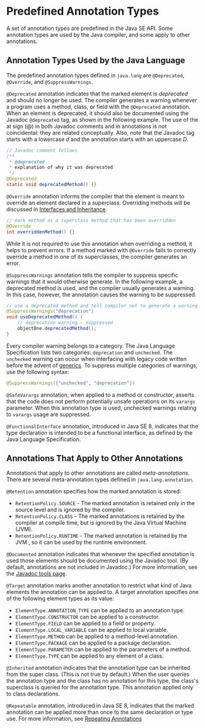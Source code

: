 # Predefined Annotation Types

A set of annotation types are predefined in the Java SE API. Some
annotation types are used by the Java compiler, and some apply to
other annotations.

## Annotation Types Used by the Java Language

The predefined annotation types defined in `java.lang` are
`@Deprecated`, `@Override`, and `@SuppressWarnings`.

`@Deprecated` annotation indicates that the marked element is
_deprecated_ and should no longer be used. The compiler generates
a warning whenever a program uses a method, class, or field with
the `@Deprecated` annotation. When an element is deprecated, it
should also be documented using the Javadoc `@deprecated` tag, as
shown in the following example. The use of the at sign (@) in both
Javadoc comments and in annotations is not coincidental: they are
related conceptually. Also, note that the Javadoc tag starts with
a lowercase _d_ and the annotation starts with an uppercase _D_.

```java
// Javadoc comment follows
/**
 * @deprecated
 * explanation of why it was deprecated
 */
@Deprecated
static void deprecatedMethod() {}
```

`@Override` annotation informs the compiler that the element is meant
to override an element declared in a superclass. Overriding methods
will be discussed in [Interfaces and Inheritance]().

```java
// mark method as a superclass method that has been overridden
@Override
int overriddenMethod() {}
```

While it is not required to use this annotation when overriding a
method, it helps to prevent errors. If a method marked with `@Override`
fails to correctly override a method in one of its superclasses, the
compiler generates an error.

`@SuppressWarnings` annotation tells the compiler to suppress specific
warnings that it would otherwise generate. In the following example, a
deprecated method is used, and the compiler usually generates a warning.
In this case, however, the annotation causes the warning to be suppressed.

```java
// use a deprecated method and tell compiler not to generate a warning
@SuppressWarnings("deprecation")
void useDeprecatedMethod() {
    // deprecation warning - suppressed
    objectOne.deprecatedMethod();    
}
```

Every compiler warning belongs to a category. The Java Language Specification
lists two categories: `deprecation` and `unchecked`. The `unchecked` warning
can occur when interfacing with legacy code written before the advent of
[generics](). To suppress multiple categories of warnings, use the following
syntax:

```java
@SuppressWarnings({"unchecked", "deprecation"})
```

`@SafeVarargs` annotation, when applied to a method or constructor, asserts
that the code does not perform potentially unsafe operations on its `varargs`
parameter. When this annotation type is used, unchecked warnings relating to
`varargs` usage are suppressed.

`@FunctionalInterface` annotation, introduced in Java SE 8, indicates that
the type declaration is intended to be a functional interface, as defined by
the Java Language Specification.

## Annotations That Apply to Other Annotations

Annotations that apply to other annotations are called _meta-annotations_.
There are several meta-annotation types defined in `java.lang.annotation`.

`@Retention` annotation specifies how the marked annotation is stored:

- `RetentionPolicy.SOURCE` - The marked annotation is retained only in the
source level and is ignored by the compiler.
- `RetentionPolicy.CLASS` - The marked annotations is retained by the
compiler at compile time, but is ignored by the Java Virtual Machine (JVM).
- `RetentionPolicy.RUNTIME` - The marked annotation is retained by the JVM
, so it can be used by the runtime environment.

`@Documented` annotation indicates that whenever the specified annotation
is used those elements should be documented using the Javadoc tool. (By
default, annotations are not included in Javadoc.) For more information,
see the [Javadoc tools page](https://docs.oracle.com/javase/8/docs/technotes/guides/javadoc/index.html).

`@Target` annotation marks another annotation to restrict what kind of
Java elements the annotation can be applied to. A target annotation
specifies one of the following element types as its value:

- `ElementType.ANNOTATION_TYPE` can be applied to an annotation type.
- `ElementType.CONSTRUCTOR` can be applied to a constructor.
- `ElementType.FIELD` can be applied to a field or property.
- `ElementType.LOCAL_VARIABLE` can be applied to local variable.
- `ElementType.METHOD` can be applied to a method-level annotation.
- `ElementType.PACKAGE` can be applied to a package declaration.
- `ElementType.PARAMETER` can be applied to the parameters of a method.
- `ElementType.TYPE` can be applied to any element of a class.

`@Inherited` annotation indicates that the annotation type can be inherited
from the super class. (This is not true by default.) When the user queries
the annotation type and the class has no annotation for this type, the
class's superclass is queried for the annotation type. This annotation
applied only to class declarations.

`@Repeatable` annotation, introduced in Java SE 8, indicates that the
marked annotation can be applied more than once to the same declaration or
type use. For more information, see [Repeating Annotations](https://docs.oracle.com/javase/tutorial/java/annotations/repeating.html)















